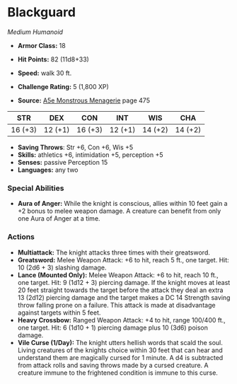 # Blackguard

*Medium* *Humanoid*

- **Armor Class:** 18
- **Hit Points:** 82 (11d8+33)
- **Speed:** walk 30 ft.

- **Challenge Rating:** 5 (1,800 XP)
- **Source:** [A5e Monstrous Menagerie](https://enpublishingrpg.com/products/level-up-monstrous-menagerie-a5e) page 475

| STR | DEX | CON | INT | WIS | CHA |
| --- | --- | --- | --- | --- | --- |
| 16 (+3) | 12 (+1) | 16 (+3) | 12 (+1) | 14 (+2) | 14 (+2) |

- **Saving Throws**: Str +6, Con +6, Wis +5
- **Skills:** athletics +6, intimidation +5, perception +5
- **Senses:** passive Perception 15
- **Languages:** any two

### Special Abilities

- **Aura of Anger:** While the knight is conscious, allies within 10 feet gain a +2 bonus to melee weapon damage. A creature can benefit from only one Aura of Anger at a time.

### Actions

- **Multiattack:** The knight attacks three times with their greatsword.
- **Greatsword:** Melee Weapon Attack: +6 to hit, reach 5 ft., one target. Hit: 10 (2d6 + 3) slashing damage.
- **Lance (Mounted Only):** Melee Weapon Attack: +6 to hit, reach 10 ft., one target. Hit: 9 (1d12 + 3) piercing damage. If the knight moves at least 20 feet straight towards the target before the attack  they deal an extra 13 (2d12) piercing damage  and the target makes a DC 14 Strength saving throw  falling prone on a failure. This attack is made at disadvantage against targets within 5 feet.
- **Heavy Crossbow:** Ranged Weapon Attack: +4 to hit, range 100/400 ft., one target. Hit: 6 (1d10 + 1) piercing damage plus 10 (3d6) poison damage.
- **Vile Curse (1/Day):** The knight utters hellish words that scald the soul. Living creatures of the knights choice within 30 feet that can hear and understand them are magically cursed for 1 minute. A d4 is subtracted from attack rolls and saving throws made by a cursed creature. A creature immune to the frightened condition is immune to this curse.


